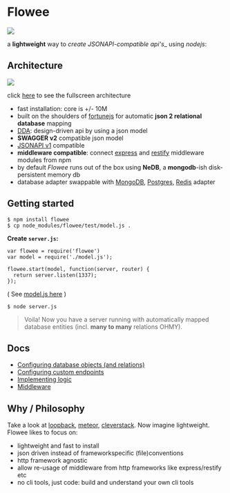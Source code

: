# Flowee

![](http://coderofsalvation.github.io/flowee/img/flowee.png)

a __lightweight__ way to _create JSONAPI-compatible api's__ using _nodejs_:

## Architecture

![](http://coderofsalvation.github.io/flowee/img/diagram.png)

click <A href="http://coderofsalvation.github.io/flowee/img/diagram.png" target="_blank">here</a> to see the fullscreen architecture

* fast installation: core is +/- 10M
* built on the shoulders of [fortunejs](http://fortunejs.com/) for automatic __json 2 relational database__ mapping
* [DDA](http://www.slideshare.net/apigee/i-love-apis-2015-create-designdriven-apis-with-nodejs-and-swagger): design-driven api by using a json model 
* __SWAGGER v2__ compatible json model
* [JSONAPI v1](http://jsonapi.org/) compatible
* __middleware compatible__: connect [express](http://expressjs.com) and [restify](http://restify.com) middleware modules from npm
* by default *Flowee* runs out of the box using __NeDB__, a __mongodb__-ish disk-persistent memory db
* database adapter swappable with [MongoDB](https://www.npmjs.com/package/fortune-mongodb), [Postgres](https://www.npmjs.com/package/fortune-postgres), [Redis](https://www.npmjs.com/package/fortune-redis) adapter

## Getting started

    $ npm install flowee
    $ cp node_modules/flowee/test/model.js .

__Create `server.js`:__

    var flowee = require('flowee')
    var model = require('./model.js');
  
    flowee.start(model, function(server, router) {
      return server.listen(1337);
    });

( See [model.js here](https://github.com/coderofsalvation/flowee/blob/master/test/model.js) )

    $ node server.js

> Voila! Now you have a server running with automatically mapped database entities (incl. __many to many__ relations OHMY).

## Docs

* [Configuring database objects (and relations)](https://cdn.rawgit.com/coderofsalvation/flowee/blob/gh-pages/doc/howto-database.html)
* [Configuring custom endpoints](https://cdn.rawgit.com/coderofsalvation/flowee/blob/gh-pages/doc/howto-custom-endpoints.html)
* [Implementing logic](https://cdn.rawgit.com/coderofsalvation/flowee/blob/gh-pages/doc/howto-logic.html)
* [Middleware](https://cdn.rawgit.com/coderofsalvation/flowee/blob/gh-pages/doc/howto-middleware.html)

## Why / Philosophy 

Take a look at [loopback](http://blog.jeffdouglas.com/2015/07/07/roll-your-own-api-vs-loopback), [meteor](http://meteor.com), [cleverstack](http://cleverstack.io). 
Now imagine lightweight.
Flowee likes to focus on:

* lightweight and fast to install
* json driven instead of frameworkspecific (file)conventions
* http framework agnostic
* allow re-usage of middleware from http frameworks like express/restify etc
* no cli tools, just code: build and understand your own cli tools


